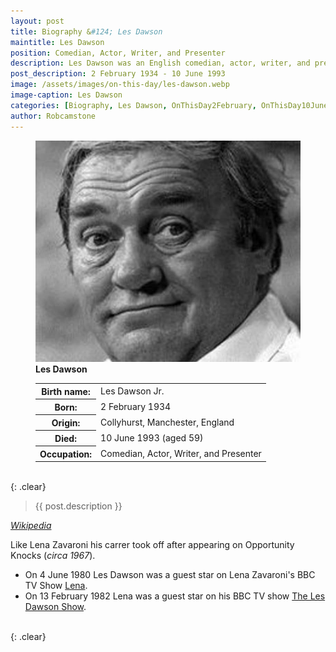 ```yaml
---
layout: post
title: Biography &#124; Les Dawson
maintitle: Les Dawson
position: Comedian, Actor, Writer, and Presenter
description: Les Dawson was an English comedian, actor, writer, and presenter, who is best remembered for his deadpan style.
post_description: 2 February 1934 - 10 June 1993
image: /assets/images/on-this-day/les-dawson.webp
image-caption: Les Dawson
categories: [Biography, Les Dawson, OnThisDay2February, OnThisDay10June]
author: Robcamstone
---
```


<figure class="fig1">
<img src="/assets/images/on-this-day/les-dawson.webp" class="full-width">
<figcaption>
<strong>Les Dawson</strong>
</figcaption>
</figure>

<figure class="fig2">
<table>
<tr><th>Birth name:</th><td>Les Dawson Jr.</td></tr>
<tr><th>Born:</th><td>2 February 1934</td></tr>
<tr><th>Origin:</th><td>Collyhurst, Manchester, England</td></tr>
<tr><th>Died:</th><td>10 June 1993 (aged 59)</td></tr>
<tr><th>Occupation:</th><td>Comedian, Actor, Writer, and Presenter</td></tr>
</table>
</figure>

<br />{: .clear}

> {{ post.description }}

<cite><a class="external-link" href="https://en.wikipedia.org/wiki/Les_Dawson">Wikipedia</a></cite>

<p>Like Lena Zavaroni his carrer took off after appearing on Opportunity Knocks (<i>circa 1967</i>).</p>

* On 4 June 1980 Les Dawson was a guest star on Lena Zavaroni's BBC TV Show [Lena](/1980-06-04-lena).
* On 13 February 1982 Lena was a guest star on his BBC TV show [The Les Dawson Show](/1982-02-13-the-les-dawson-show).

<br />{: .clear}
